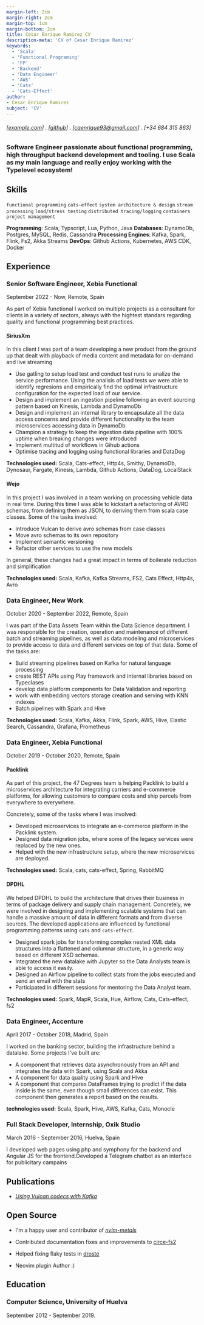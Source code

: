 ```yaml
---
margin-left: 2cm
margin-right: 2cm
margin-top: 1cm
margin-bottom: 2cm
title: Cesar Enrique Ramirez CV
description-meta: 'CV of Cesar Enrique Ramirez'
keywords:
  - 'Scala'
  - 'Functional Programing'
  - 'FP'
  - 'Backend'
  - 'Data Engineer'
  - 'AWS'
  - 'Cats'
  - 'Cats-Effect'
author:
- Cesar Enrique Ramirez
subject: 'CV'
---
```

###### [[example.com](https://example.com)] . [[github](https://github.com/caenrique)] . [[caenrique93@gmail.com](mailto:caenrique93@gmail.com?subject=Job%20Offer)] . [+34 684 315 863]

### Software Engineer passionate about functional programming, high throughput backend development and tooling. I use Scala as my main language and really enjoy working with the Typelevel ecosystem!

## Skills

```functional programming```
```cats-effect```
```system architecture & design```
```stream processing```
```load/stress testing```
```distributed tracing/logging```
```containers```
```project management```

**Programming**: Scala, Typscript, Lua, Python, Java
**Databases**: DynamoDb, Postgres, MySQL, Redis, Cassandra
**Processing Engines**: Kafka, Spark, Flink, Fs2, Akka Streams
**DevOps**: Github Actions, Kubernetes, AWS CDK, Docker

## Experience

### Senior Software Engineer, Xebia Functional
September 2022 - Now, Remote, Spain

As part of Xebia functional I worked on multiple projects as a consultant for clients in a variety of sectors, always with the hightest standars regarding quality and functional programming best practices.

#### SiriusXm

In this client I was part of a team developing a new product from the ground up that dealt with playback of media
content and metadata for on-demand and live streaming

- Use gatling to setup load test and conduct test runs to analize the service performance. Using the analisis of load
  tests we were able to identify regresions and empirically find the optimal infrastructure configuration for the
  expected load of our service.
- Design and implement an ingestion pipeline following an event sourcing pattern based on Kinesis, Lambda and DynamoDb
- Design and implement an internal library to encapsulate all the data access concerns and provide different
  functionality to the team microservices accessing data in DynamoDb
- Champion a strategy to keep the ingestion data pipeline with 100% uptime when breaking changes were introduced
- Implement multitud of workflows in Gihub actions
- Optimise tracing and logging using functional libraries and DataDog

**Technologies used:** Scala, Cats-effect, Http4s, Smithy, DynamoDb, Dynosaur, Fargate, Kinesis, Lambda, Github Actions, DataDog, LocalStack

#### Wejo

In this project I was involved in a team working on processing vehicle data in real time.
During this time I was able to kickstart a refactoring of AVRO schemas, from defining them as JSON, to deriving them from scala case classes. Some of the tasks involved:

- Introduce Vulcan to derive avro schemas from case classes
- Move avro schemas to its own repository
- Implement semantic versioning
- Refactor other services to use the new models

In general, these changes had a great impact in terms of boilerate reduction and simplification

**Technologies used:** Scala, Kafka, Kafka Streams, FS2, Cats Effect, Http4s, Avro

### Data Engineer, New Work
October 2020 - September 2022, Remote, Spain

I was part of the Data Assets Team within the Data Science department. I was responsible for the creation, operation and maintenance of different batch and streaming pipelines, as well as data modeling and microservices to provide access to data and different services on top of that data. Some of the tasks are:

- Build streaming pipelines based on Kafka for natural language processing
- create REST APIs using Play framework and internal libraries based on Typeclases
- develop data platform components for Data Validation and reporting
- work with embedding vectors storage creation and serving with KNN indexes
- Batch pipelines with Spark and Hive

**Technologies used:** Scala, Kafka, Akka, Flink, Spark, AWS, Hive, Elastic Search, Cassandra, Grafana, Prometheus

### Data Engineer, Xebia Functional
October 2019 - October 2020, Remote, Spain

#### Packlink

As part of this project, the 47 Degrees team is helping Packlink to build a microservices architecture for integrating carriers and e-commerce platforms, for allowing customers to compare costs and ship parcels from everywhere to everywhere.

Concretely, some of the tasks where I was involved:

- Developed microservices to integrate an e-commerce platform in the Packlink system.
- Designed data migration jobs, where some of the legacy services were replaced by the new ones.
- Helped with the new infrastructure setup, where the new microservices are deployed.

**Technologies used:** Scala, cats, cats-effect, Spring, RabbitMQ

#### DPDHL

We helped DPDHL to build the architecture that drives their business in terms of package delivery and supply chain management. Concretely, we were involved in designing and implementing scalable systems that can handle a massive amount of data in different formats and from diverse sources. The developed applications are influenced by functional programming patterns using `cats` and `cats-effect`.

- Designed spark jobs for transforming complex nested XML data structures into a flattened and columnar structure, in a generic way based on different XSD schemas.
- Integrated the new datalake with Jupyter so the Data Analysts team is able to access it easily.
- Designed an Airflow pipeline to collect stats from the jobs executed and send an email with the stats
- Participated in different sessions for mentoring the Data Analyst team.

**Technologies used:** Spark, MapR, Scala, Hue, Airflow, Cats, Cats-effect, fs2

### Data Engineer, Accenture
April 2017 - October 2018, Madrid, Spain

I worked on the banking sector, building the infrastructure behind a datalake. Some projects I've built are:

+ A component that retrieves data asynchronously from an API and integrates the data with Spark, using Scala and Akka
+ A component for data quality using Spark and Hive
+ A component that compares DataFrames trying to predict if the data inside is the same, even though small differences can exist. This component then generates a report based on the results.

**technologies used:** Scala, Spark, Hive, AWS, Kafka, Cats, Monocle

### Full Stack Developer, Internship, Oxik Studio
March 2016 - September 2016, Huelva, Spain

I developed web pages using php and symphony for the backend and Angular JS for the frontend.Developed a Telegram chatbot as an interface for publicitary campains

## Publications

- [*Using Vulcan codecs with Kafka*](https://xebia.com/blog/using-vulcan-codecs-with-kafka-java-apis/)

## Open Source

- I'm a happy user and contributor of [*nvim-metals*](https://github.com/scalameta/nvim-metals)

- Contributed documentation fixes and improvements to [circe-fs2](https://github.com/circe/circe-fs2)

- Helped fixing flaky tests in [droste](https://github.com/higherkindness/droste)

- Neovim plugin Author :)

## Education

### Computer Science, University of Huelva
September 2012 - September 2019.
